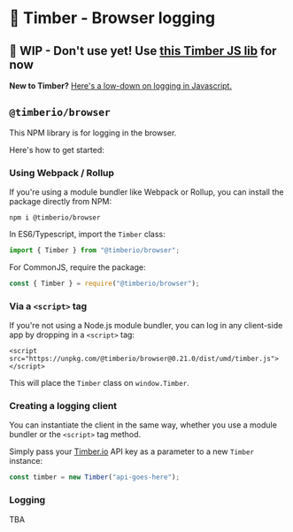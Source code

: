 # 🌲 Timber - Browser logging

## 👷‍️ WIP - Don't use yet! Use [this Timber JS lib](https://github.com/timberio/timber-node) for now

**New to Timber?** [Here's a low-down on logging in Javascript.](https://github.com/timberio/timber-js)

## `@timberio/browser`

This NPM library is for logging in the browser.

Here's how to get started:

### Using Webpack / Rollup

If you're using a module bundler like Webpack or Rollup, you can install the package directly from NPM:

```
npm i @timberio/browser
```

In ES6/Typescript, import the `Timber` class:

```typescript
import { Timber } from "@timberio/browser";
```

For CommonJS, require the package:

```js
const { Timber } = require("@timberio/browser");
```

### Via a `<script>` tag

If you're not using a Node.js module bundler, you can log in any client-side app by dropping in a `<script>` tag:

```
<script src="https://unpkg.com/@timberio/browser@0.21.0/dist/umd/timber.js"></script>
```

This will place the `Timber` class on `window.Timber`.

### Creating a logging client

You can instantiate the client in the same way, whether you use a module bundler or the `<script>` tag method.

Simply pass your [Timber.io](https://timber.io) API key as a parameter to a new `Timber` instance:

```typescript
const timber = new Timber("api-goes-here");
```

### Logging

TBA
